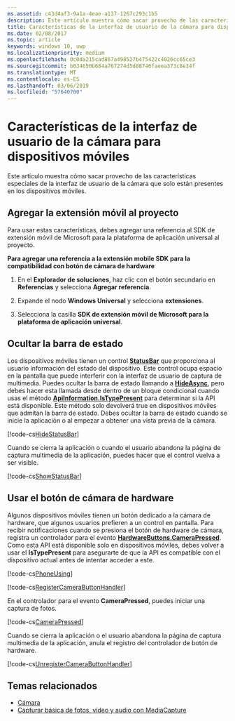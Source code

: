```yaml
---
ms.assetid: c43d4af3-9a1a-4eae-a137-1267c293c1b5
description: Este artículo muestra cómo sacar provecho de las características especiales de la interfaz de usuario de la cámara que solo están presentes en los dispositivos móviles.
title: Características de la interfaz de usuario de la cámara para dispositivos móviles
ms.date: 02/08/2017
ms.topic: article
keywords: windows 10, uwp
ms.localizationpriority: medium
ms.openlocfilehash: 0c0da215cad867a498527b475422c4026cc65ce3
ms.sourcegitcommit: b034650b684a767274d5d88746faeea373c8e34f
ms.translationtype: MT
ms.contentlocale: es-ES
ms.lasthandoff: 03/06/2019
ms.locfileid: "57640700"
---
```

# <a name="camera-ui-features-for-mobile-devices"></a>Características de la interfaz de usuario de la cámara para dispositivos móviles

Este artículo muestra cómo sacar provecho de las características especiales de la interfaz de usuario de la cámara que solo están presentes en los dispositivos móviles. 

## <a name="add-the-mobile-extension-to-your-project"></a>Agregar la extensión móvil al proyecto 

Para usar estas características, debes agregar una referencia al SDK de extensión móvil de Microsoft para la plataforma de aplicación universal al proyecto.

**Para agregar una referencia a la extensión mobile SDK para la compatibilidad con botón de cámara de hardware**

1.  En el **Explorador de soluciones**, haz clic con el botón secundario en **Referencias** y selecciona **Agregar referencia**.

2.  Expande el nodo **Windows Universal** y selecciona **extensiones**.

3.  Selecciona la casilla **SDK de extensión móvil de Microsoft para la plataforma de aplicación universal**.

## <a name="hide-the-status-bar"></a>Ocultar la barra de estado

Los dispositivos móviles tienen un control [**StatusBar**](https://msdn.microsoft.com/library/windows/apps/dn633864) que proporciona al usuario información del estado del dispositivo. Este control ocupa espacio en la pantalla que puede interferir con la interfaz de usuario de captura de multimedia. Puedes ocultar la barra de estado llamando a [**HideAsync**](https://msdn.microsoft.com/library/windows/apps/dn610339), pero debes hacer esta llamada desde dentro de un bloque condicional cuando usas el método [**ApiInformation.IsTypePresent**](https://msdn.microsoft.com/library/windows/apps/dn949016) para determinar si la API está disponible. Este método solo devolverá true en dispositivos móviles que admitan la barra de estado. Debes ocultar la barra de estado cuando se inicie la aplicación o al empezar a obtener una vista previa de la cámara.

[!code-cs[HideStatusBar](./code/BasicMediaCaptureWin10/cs/MainPage.xaml.cs#SnippetHideStatusBar)]

Cuando se cierra la aplicación o cuando el usuario abandona la página de captura multimedia de la aplicación, puedes hacer que el control vuelva a ser visible.

[!code-cs[ShowStatusBar](./code/BasicMediaCaptureWin10/cs/MainPage.xaml.cs#SnippetShowStatusBar)]

## <a name="use-the-hardware-camera-button"></a>Usar el botón de cámara de hardware

Algunos dispositivos móviles tienen un botón dedicado a la cámara de hardware, que algunos usuarios prefieren a un control en pantalla. Para recibir notificaciones cuando se presiona el botón de hardware de cámara, registra un controlador para el evento [**HardwareButtons.CameraPressed**](https://msdn.microsoft.com/library/windows/apps/dn653805). Como esta API está disponible solo en dispositivos móviles, debes volver a usar el **IsTypePresent** para asegurarte de que la API es compatible con el dispositivo actual antes de intentar acceder a este.

[!code-cs[PhoneUsing](./code/BasicMediaCaptureWin10/cs/MainPage.xaml.cs#SnippetPhoneUsing)]

[!code-cs[RegisterCameraButtonHandler](./code/BasicMediaCaptureWin10/cs/MainPage.xaml.cs#SnippetRegisterCameraButtonHandler)]

En el controlador para el evento **CameraPressed**, puedes iniciar una captura de fotos.

[!code-cs[CameraPressed](./code/BasicMediaCaptureWin10/cs/MainPage.xaml.cs#SnippetCameraPressed)]

Cuando se cierra la aplicación o el usuario abandona la página de captura multimedia de la aplicación, anula el registro del controlador de botón de hardware.

[!code-cs[UnregisterCameraButtonHandler](./code/BasicMediaCaptureWin10/cs/MainPage.xaml.cs#SnippetUnregisterCameraButtonHandler)]

## <a name="related-topics"></a>Temas relacionados

* [Cámara](camera.md)
* [Capturar básica de fotos, vídeo y audio con MediaCapture](basic-photo-video-and-audio-capture-with-MediaCapture.md)





